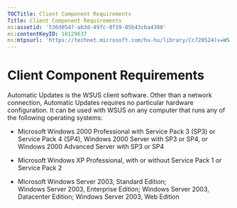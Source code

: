 ```yaml
---
TOCTitle: Client Component Requirements
Title: Client Component Requirements
ms:assetid: '536d0547-ab3d-49fc-8f19-05b43cba4388'
ms:contentKeyID: 18129637
ms:mtpsurl: 'https://technet.microsoft.com/hu-hu/library/Cc720524(v=WS.10)'
---
```


Client Component Requirements
=============================

Automatic Updates is the WSUS client software. Other than a network connection, Automatic Updates requires no particular hardware configuration. It can be used with WSUS on any computer that runs any of the following operating systems:

-   Microsoft Windows 2000 Professional with Service Pack 3 (SP3) or Service Pack 4 (SP4), Windows 2000 Server with SP3 or SP4, or Windows 2000 Advanced Server with SP3 or SP4

-   Microsoft Windows XP Professional, with or without Service Pack 1 or Service Pack 2

-   Microsoft Windows Server 2003, Standard Edition; Windows Server 2003, Enterprise Edition; Windows Server 2003, Datacenter Edition; Windows Server 2003, Web Edition